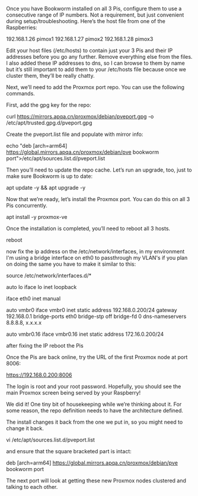 Once you have Bookworm installed on all 3 Pis, configure them to use a consecutive range of IP numbers. Not a requirement, but just convenient during setup/troubleshooting. Here’s the host file from one of the Raspberries:

192.168.1.26     pimox1
192.168.1.27     pimox2
192.168.1.28     pimox3

Edit your host files (/etc/hosts) to contain just your 3 Pis and their IP addresses before you go any further. 
Remove everything else from the files. 
I also added these IP addresses to dns, so I can browse to them by name but it’s still important to add them to your /etc/hosts file because once we cluster them, they’ll be really chatty.

Next, we’ll need to add the Proxmox port repo. You can use the following commands.

First, add the gpg key for the repo:

curl https://mirrors.apqa.cn/proxmox/debian/pveport.gpg -o /etc/apt/trusted.gpg.d/pveport.gpg

Create the pveport.list file and populate with mirror info:

echo "deb [arch=arm64] https://global.mirrors.apqa.cn/proxmox/debian/pve bookworm port">/etc/apt/sources.list.d/pveport.list

Then you’ll need to update the repo cache. Let’s run an upgrade, too, just to make sure Bookworm is up to date:

apt update -y && apt upgrade -y

Now that we’re ready, let’s install the Proxmox port. You can do this on all 3 Pis concurrently.

apt install -y proxmox-ve 

Once the installation is completed, you’ll need to reboot all 3 hosts.

reboot

now fix the ip address on the /etc/network/interfaces, in my environment I'm using a bridge interface on eth0 to passthrough my VLAN's if you plan on doing the same you have to make it similar to this:

source /etc/network/interfaces.d/*

auto lo
iface lo inet loopback

iface eth0 inet manual

auto vmbr0
iface vmbr0 inet static
        address 192.168.0.200/24
        gateway 192.168.0.1
        bridge-ports eth0
        bridge-stp off
        bridge-fd 0
        dns-nameservers 8.8.8.8, x.x.x.x

auto vmbr0.16
iface vmbr0.16 inet static
        address 172.16.0.200/24

after fixing the IP reboot the Pis

Once the Pis are back online, try the URL of the first Proxmox node at port 8006:

https://192.168.0.200:8006

The login is root and your root password. Hopefully, you should see the main Proxmox screen being served by your Raspberry!


We did it! One tiny bit of housekeeping while we’re thinking about it. For some reason, the repo definition needs to have the architecture defined. 

The install changes it back from the one we put in, so you might need to change it back.

vi /etc/apt/sources.list.d/pveport.list

and ensure that the square bracketed part is intact:

deb [arch=arm64] https://global.mirrors.apqa.cn/proxmox/debian/pve bookworm port

The next port will look at getting these new Proxmox nodes clustered and talking to each other.
